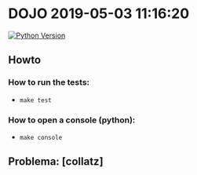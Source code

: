 # DOJO 2019-05-03 11:16:20

[![Python Version](https://img.shields.io/badge/ruby-3.7.2-green.svg)](https://img.shields.io/badge/python-3.7.2-green.svg)

## Howto

### How to run the tests:
  - `make test`

### How to open a console (python):
  - `make console`

## Problema: [collatz]
